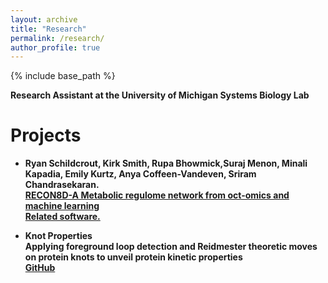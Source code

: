 ```yaml
---
layout: archive
title: "Research"
permalink: /research/
author_profile: true
---  
```

{% include base_path %}

<b>Research Assistant at the University of Michigan Systems Biology Lab<b>

<b>Projects</b>
======
*  Ryan Schildcrout, Kirk Smith, Rupa Bhowmick,<b>Suraj Menon</b>, Minali Kapadia, Emily Kurtz, Anya Coffeen-Vandeven, Sriram Chandrasekaran. <br>[RECON8D-A Metabolic regulome network from oct-omics and machine learning](https://www.biorxiv.org/content/10.1101/2024.08.17.608400v1)<br>[Related software.](https://github.com/smenon02/Recon8D)
  
*  Knot Properties<br>Applying foreground loop detection and Reidmester theoretic moves on protein knots to unveil protein kinetic properties<br>[GitHub](https://github.com/smenon02/knotProject)
